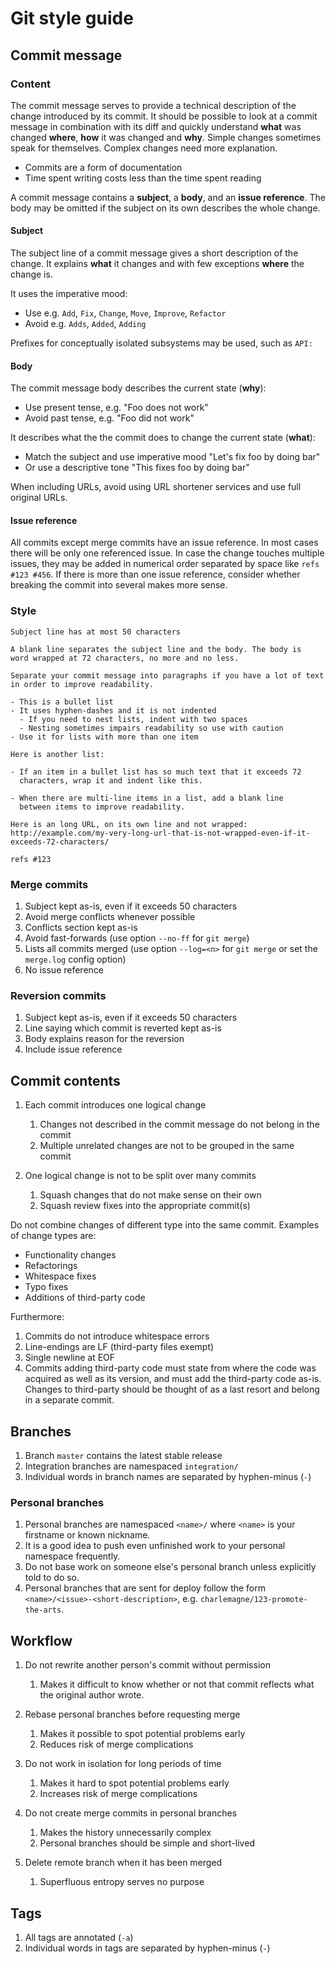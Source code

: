 # Git style guide

## Commit message
### Content
The commit message serves to provide a technical description of the change
introduced by its commit. It should be possible to look at a commit message in
combination with its diff and quickly understand **what** was changed **where**,
**how** it was changed and **why**. Simple changes sometimes speak for
themselves. Complex changes need more explanation.

* Commits are a form of documentation
* Time spent writing costs less than the time spent reading

A commit message contains a **subject**, a **body**, and an **issue reference**.
The body may be omitted if the subject on its own describes the whole change.

#### Subject
The subject line of a commit message gives a short description of the change. It
explains **what** it changes and with few exceptions **where** the change is.

It uses the imperative mood:

* Use e.g. `Add`, `Fix`, `Change`, `Move`, `Improve`, `Refactor`
* Avoid e.g. `Adds`, `Added`, `Adding`

Prefixes for conceptually isolated subsystems may be used, such as `API: `

#### Body
The commit message body describes the current state (**why**):

* Use present tense, e.g. "Foo does not work"
* Avoid past tense, e.g. "Foo did not work"

It describes what the the commit does to change the current state (**what**):

* Match the subject and use imperative mood "Let's fix foo by doing bar"
* Or use a descriptive tone "This fixes foo by doing bar"

When including URLs, avoid using URL shortener services and use full original
URLs.

#### Issue reference
All commits except merge commits have an issue reference. In most cases there
will be only one referenced issue. In case the change touches multiple issues,
they may be added in numerical order separated by space like `refs #123 #456`.
If there is more than one issue reference, consider whether breaking the commit
into several makes more sense.

### Style
    Subject line has at most 50 characters

    A blank line separates the subject line and the body. The body is
    word wrapped at 72 characters, no more and no less.

    Separate your commit message into paragraphs if you have a lot of text
    in order to improve readability.

    - This is a bullet list
    - It uses hyphen-dashes and it is not indented
      - If you need to nest lists, indent with two spaces
      - Nesting sometimes impairs readability so use with caution
    - Use it for lists with more than one item

    Here is another list:

    - If an item in a bullet list has so much text that it exceeds 72
      characters, wrap it and indent like this.

    - When there are multi-line items in a list, add a blank line
      between items to improve readability.

    Here is an long URL, on its own line and not wrapped:
    http://example.com/my-very-long-url-that-is-not-wrapped-even-if-it-exceeds-72-characters/

    refs #123

### Merge commits
1. Subject kept as-is, even if it exceeds 50 characters
2. Avoid merge conflicts whenever possible
3. Conflicts section kept as-is
4. Avoid fast-forwards (use option `--no-ff` for `git merge`)
5. Lists all commits merged (use option `--log=<n>` for `git merge` or set the
   `merge.log` config option)
6. No issue reference

### Reversion commits
1. Subject kept as-is, even if it exceeds 50 characters
2. Line saying which commit is reverted kept as-is
3. Body explains reason for the reversion
4. Include issue reference

## Commit contents
1. Each commit introduces one logical change
    1. Changes not described in the commit message do not belong in the commit
    2. Multiple unrelated changes are not to be grouped in the same commit

2. One logical change is not to be split over many commits
    1. Squash changes that do not make sense on their own
    2. Squash review fixes into the appropriate commit(s)

Do not combine changes of different type into the same commit. Examples of
change types are:

* Functionality changes
* Refactorings
* Whitespace fixes
* Typo fixes
* Additions of third-party code

Furthermore:

1. Commits do not introduce whitespace errors
2. Line-endings are LF (third-party files exempt)
3. Single newline at EOF
4. Commits adding third-party code must state from where the code was acquired
   as well as its version, and must add the third-party code as-is. Changes to
   third-party should be thought of as a last resort and belong in a separate
   commit.

## Branches
1. Branch `master` contains the latest stable release
2. Integration branches are namespaced `integration/`
3. Individual words in branch names are separated by hyphen-minus (`-`)

### Personal branches
1. Personal branches are namespaced `<name>/` where `<name>` is your firstname
   or known nickname.
2. It is a good idea to push even unfinished work to your personal namespace
   frequently.
3. Do not base work on someone else's personal branch unless explicitly told to
   do so.
4. Personal branches that are sent for deploy follow the form
   `<name>/<issue>-<short-description>`, e.g.
   `charlemagne/123-promote-the-arts`.

## Workflow
1. Do not rewrite another person's commit without permission
    1. Makes it difficult to know whether or not that commit reflects what the
       original author wrote.

2. Rebase personal branches before requesting merge
    1. Makes it possible to spot potential problems early
    2. Reduces risk of merge complications

3. Do not work in isolation for long periods of time
    1. Makes it hard to spot potential problems early
    2. Increases risk of merge complications

4. Do not create merge commits in personal branches
    1. Makes the history unnecessarily complex
    2. Personal branches should be simple and short-lived

5. Delete remote branch when it has been merged
    1. Superfluous entropy serves no purpose

## Tags
1. All tags are annotated (`-a`)
2. Individual words in tags are separated by hyphen-minus (`-`)

